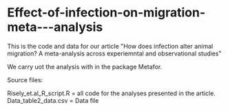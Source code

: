 # Effect-of-infection-on-migration-meta---analysis

This is the code and data for our article "How does infection alter animal migration? A meta-analysis across experiemntal and observational studies"

We carry uot the analysis with in the package Metafor.

Source files:

Risely_et.al_R_script.R = all code for the analyses presented in the article.
Data_table2_data.csv = Data file

